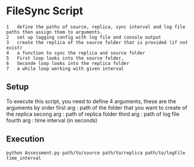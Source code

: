 
# FileSync Script
	1	define the paths of source, replica, sync interval and log file paths then assign them to arguments.
	2	set up logging config with log file and console output
	3	create the replica of the source folder that is provided (if not exist)
	4	a function to sync the replica and source folder
	5	First loop looks into the source folder,
	6	Seconde loop looks into the replica folder
	7	a while loop working with given interval

## Setup
To execute this script, you need to define 4 arguments, these are the arguments by order
first arg : path of the folder that you want to create of the replica
secong arg : path of replica folder
third arg : path of log file
fourth arg : time interval (in seconds)

## Execution
```
python Assessment.py path/to/source path/to/replica path/to/logFile time_interval
```
